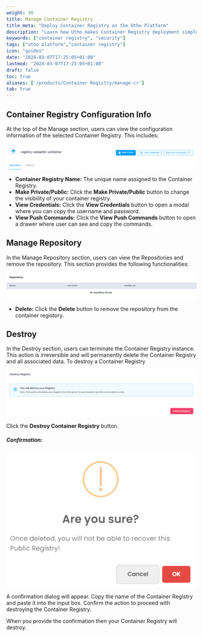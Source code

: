 ```yaml
---
weight: 30
title: Manage Container Registry
title_meta: "Deploy Container Registry on the Utho Platform"
description: "Learn how Utho makes Container Registry deployment simple and easy so you easily anticipate your cloud infrastructure costs"
keywords: ["container registry", "security"]
tags: ["utho platform","container registry"]
icon: "guides"
date: "2024-03-07T17:25:05+01:00"
lastmod: "2024-03-07T17:25:05+01:00"
draft: false
toc: true
aliases: ['/products/Container Registry/manage-cr']
tab: true
---
```

## Container Registry Configuration Info

At the top of the Manage section, users can view the configuration information of the selected Container Registry. This includes:

![Utho-Manage-container-registry-config](image/Utho-Manage-container-registry-config.png)

* **Container Registry Name:** The unique name assigned to the Container Registry.
* **Make Private/Public:** Click the **Make Private/Public** button to change the visibility of your container registry.
* **View Credentials:** Click the **View Credentials** button to open a modal where you can copy the username and password.
* **View Push Commands:** Click the **View Push Commands** button to open a drawer where user can see and copy the commands.

<!-- * **VPC Network:** The number of VPN users associated with the VPN. -->

## Manage Repository

In the Manage Repository section, users can view the Repositories and remove the repository. This section provides the following functionalities:

![Utho-Manage-container-registry-repo](image/Utho-Manage-container-registry-repo.png)

* **Delete:** Click the **Delete** button to remove the repository from the container registory.

<!-- * **Remove User:** Select a user from the list and click the **Remove** button to remove the user from the VPN.
* **Download User:** Select a user from the list, click the **Download** button, which will download your vpn user into your brows. -->

## Destroy

In the Destroy section, users can terminate the Container Registry instance. This action is irreversible and will permanently delete the Container Registry and all associated data. To destroy a Container Registry

![Utho-Manage-container-registry-destory](image/Utho-Manage-container-registry-destory.png)

Click the **Destroy Container Registry** button.

##### **Confirmation:**

![Utho-Manage-container-registry-destory-popup](image/Utho-Manage-container-registry-destory-popup.png)

A confirmation dialog will appear. Copy the name of the Container Registry and paste it into the input box. Confirm the action to proceed with destroying the Container Registry.

When you provide the confirmation then your Container Registry will destroy.
